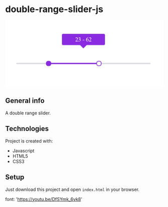 # double-range-slider-js

![My double-range-slider-js](./double-range-slider-js-example.jpeg)

## General info
A double range slider.

## Technologies
Project is created with:
* Javascript
* HTML5
* CSS3

## Setup
Just download this project and open `index.html` in your browser.

font: 'https://youtu.be/DfSYmk_6vk8'
